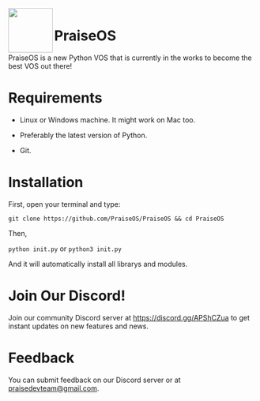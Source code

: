 <img width="90px" align="left" src="Praise.ico">

# PraiseOS

PraiseOS is a new Python VOS that is currently in the works to become the best VOS out there!

# Requirements

- Linux or Windows machine. It might work on Mac too.

- Preferably the latest version of Python.

- Git.

# Installation

First, open your terminal and type:

`git clone https://github.com/PraiseOS/PraiseOS && cd PraiseOS`

Then,

`python init.py`
or
`python3 init.py`

And it will automatically install all librarys and modules.

# Join Our Discord!

Join our community Discord server at https://discord.gg/APShCZua to get instant updates on new features and news.

# Feedback

You can submit feedback on our Discord server or at praisedevteam@gmail.com.